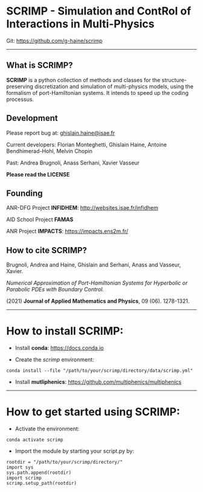 #  SCRIMP - Simulation and ContRol of Interactions in Multi-Physics

Git: https://github.com/g-haine/scrimp
___

## What is SCRIMP?

**SCRIMP** is a python collection of methods and classes for the structure-
preserving discretization and simulation of multi-physics models, using the 
formalism of port-Hamiltonian systems. It intends to speed up the coding 
processus.

## Development

Please report bug at: ghislain.haine@isae.fr

Current developers: Florian Monteghetti, Ghislain Haine, Antoine Bendhimerad-Hohl, Melvin Chopin

Past: Andrea Brugnoli, Anass Serhani, Xavier Vasseur

**Please read the LICENSE**

## Founding

ANR-DFG Project **INFIDHEM**: http://websites.isae.fr/infidhem

AID School Project **FAMAS**

ANR Project **IMPACTS**: https://impacts.ens2m.fr/

## How to cite SCRIMP?
    
Brugnoli, Andrea and Haine, Ghislain and Serhani, Anass and Vasseur, Xavier.

*Numerical Approximation of Port-Hamiltonian Systems for Hyperbolic or Parabolic PDEs with Boundary Control.*

(2021) **Journal of Applied Mathematics and Physics**, 09 (06). 1278-1321.
___

# How to install SCRIMP:

- Install **conda**: https://docs.conda.io

- Create the *scrimp* environment:
```
conda install --file "/path/to/your/scrimp/directory/data/scrimp.yml"
```

- Install **mutliphenics**: https://github.com/multiphenics/multiphenics
___

# How to get started using SCRIMP:

- Activate the environment:

```
conda activate scrimp
```

- Import the module by starting your script.py by:

```
rootdir = "/path/to/your/scrimp/directory/"
import sys
sys.path.append(rootdir)
import scrimp
scrimp.setup_path(rootdir)
```

